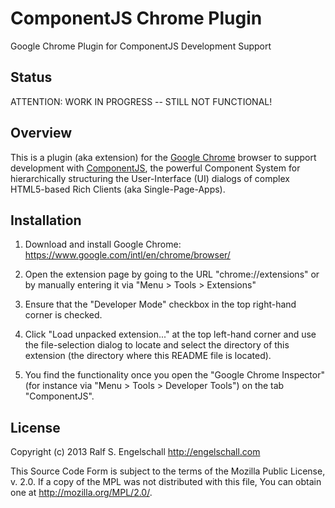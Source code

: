 
ComponentJS Chrome Plugin
=========================

Google Chrome Plugin for ComponentJS Development Support

Status
------

ATTENTION: WORK IN PROGRESS -- STILL NOT FUNCTIONAL!

Overview
--------

This is a plugin (aka extension) for the 
[Google Chrome](https://www.google.com/intl/en/chrome/browser/) browser to
support development with [ComponentJS](http://componentjs.com/),
the powerful Component System for hierarchically structuring the
User-Interface (UI) dialogs of complex HTML5-based Rich Clients (aka
Single-Page-Apps).

Installation
------------

1. Download and install Google Chrome:
   https://www.google.com/intl/en/chrome/browser/

2. Open the extension page by going to the URL "chrome://extensions"
   or by manually entering it via "Menu > Tools > Extensions"<br/>

3. Ensure that the "Developer Mode" checkbox in the top right-hand corner is checked.

4. Click "Load unpacked extension..." at the top left-hand corner and use the 
   file-selection dialog to locate and select the directory of this
   extension (the directory where this README file is located).
   
5. You find the functionality once you open the "Google Chrome Inspector"
   (for instance via "Menu > Tools > Developer Tools") on the tab "ComponentJS".

License
-------

Copyright (c) 2013 Ralf S. Engelschall <http://engelschall.com>

This Source Code Form is subject to the terms of the Mozilla Public
License, v. 2.0. If a copy of the MPL was not distributed with this
file, You can obtain one at http://mozilla.org/MPL/2.0/.

